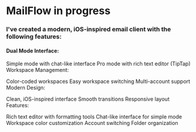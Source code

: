 # MailFlow in progress

### I've created a modern, iOS-inspired email client with the following features:

####  Dual Mode Interface: 

Simple mode with chat-like interface
Pro mode with rich text editor (TipTap)
Workspace Management:

Color-coded workspaces
Easy workspace switching
Multi-account support
Modern Design:

Clean, iOS-inspired interface
Smooth transitions
Responsive layout
Features:

Rich text editor with formatting tools
Chat-like interface for simple mode
Workspace color customization
Account switching
Folder organization